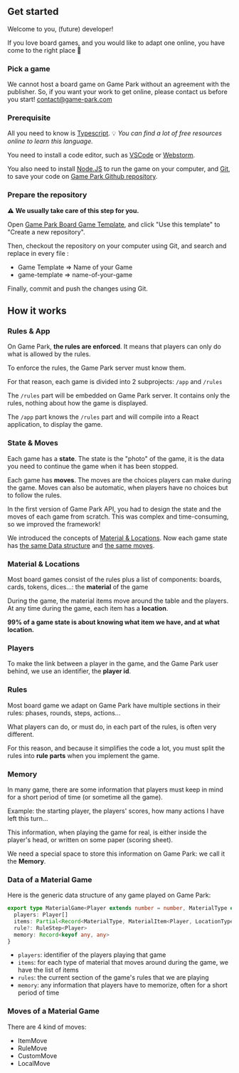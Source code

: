 ## Get started

Welcome to you, (future) developer!

If you love board games, and you would like to adapt one online, you have come to the right place :hugs:

### Pick a game

We cannot host a board game on Game Park without an agreement with the publisher.
So, if you want your work to get online, please contact us before you start! <contact@game-park.com>

### Prerequisite

All you need to know is [Typescript](https://www.typescriptlang.org/).
:bulb: *You can find a lot of free resources online to learn this language.*

You need to install a code editor, such as [VSCode](https://code.visualstudio.com/) or [Webstorm](https://www.jetbrains.com/fr-fr/webstorm/).

You also need to install [Node.JS](https://nodejs.org/fr) to run the game on your computer,
and [Git](https://git-scm.com/), to save your code on [Game Park Github repository](https://github.com/gamepark).

### Prepare the repository

:warning: **We usually take care of this step for you.**

Open [Game Park Board Game Template](https://github.com/gamepark/board-game-template), and click "Use this template" to "Create a new repository".

Then, checkout the repository on your computer using Git, and search and replace in every file :
* Game Template => Name of your Game
* game-template => name-of-your-game

Finally, commit and push the changes using Git.

## How it works

### Rules & App

On Game Park, **the rules are enforced**. It means that players can only do what is allowed by the rules.

To enforce the rules, the Game Park server must know them.

For that reason, each game is divided into 2 subprojects: `/app` and `/rules`

The `/rules` part will be embedded on Game Park server. It contains only the rules, nothing about how the game is displayed.

The `/app` part knows the `/rules` part and will compile into a React application, to display the game.

### State & Moves

Each game has a **state**. The state is the "photo" of the game, it is the data you need to continue the game when it has been stopped.

Each game has **moves**. The moves are the choices players can make during the game. Moves can also be automatic, when players have no choices but to follow the rules.

In the first version of Game Park API, you had to design the state and the moves of each game from scratch. This was complex and time-consuming, so we improved the framework!

We introduced the concepts of [Material & Locations](#Material-&-Locations). Now each game state has [the same Data structure](#Data-of-a-Material-Game) and [the same moves](#Moves-of-a-Material-Game).

### Material & Locations

Most board games consist of the rules plus a list of components: boards, cards, tokens, dices...: the **material** of the game

During the game, the material items move around the table and the players. At any time during the game, each item has a **location**.

**99% of a game state is about knowing what item we have, and at what location.**

### Players

To make the link between a player in the game, and the Game Park user behind, we use an identifier, the **player id**.

### Rules

Most board game we adapt on Game Park have multiple sections in their rules: phases, rounds, steps, actions...

What players can do, or must do, in each part of the rules, is often very different.

For this reason, and because it simplifies the code a lot, you must split the rules into **rule parts** when you implement the game.

### Memory

In many game, there are some information that players must keep in mind for a short period of time (or sometime all the game).

Example: the starting player, the players' scores, how many actions I have left this turn...

This information, when playing the game for real, is either inside the player's head, or written on some paper (scoring sheet).

We need a special space to store this information on Game Park: we call it the **Memory**.

### Data of a Material Game

Here is the generic data structure of any game played on Game Park:
```ts
export type MaterialGame<Player extends number = number, MaterialType extends number = number, LocationType extends number = number> = {
  players: Player[]
  items: Partial<Record<MaterialType, MaterialItem<Player, LocationType>[]>>
  rule?: RuleStep<Player>
  memory: Record<keyof any, any>
}
```
* `players`: identifier of the players playing that game
* `items`: for each type of material that moves around during the game, we have the list of items
* `rules`: the current section of the game's rules that we are playing
* `memory`: any information that players have to memorize, often for a short period of time

### Moves of a Material Game

There are 4 kind of moves:
* ItemMove
* RuleMove
* CustomMove
* LocalMove
